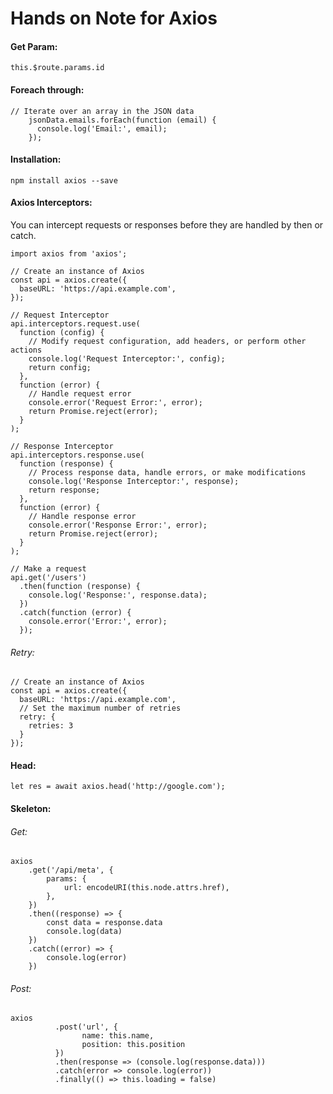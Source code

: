 # Hands on Note for Axios

#### Get Param:
```
this.$route.params.id
```

#### Foreach through:
```
// Iterate over an array in the JSON data
    jsonData.emails.forEach(function (email) {
      console.log('Email:', email);
    });
```

#### Installation:
```npm install axios --save```

#### Axios Interceptors:
You can intercept requests or responses before they are handled by then or catch.
```
import axios from 'axios';

// Create an instance of Axios
const api = axios.create({
  baseURL: 'https://api.example.com',
});

// Request Interceptor
api.interceptors.request.use(
  function (config) {
    // Modify request configuration, add headers, or perform other actions
    console.log('Request Interceptor:', config);
    return config;
  },
  function (error) {
    // Handle request error
    console.error('Request Error:', error);
    return Promise.reject(error);
  }
);

// Response Interceptor
api.interceptors.response.use(
  function (response) {
    // Process response data, handle errors, or make modifications
    console.log('Response Interceptor:', response);
    return response;
  },
  function (error) {
    // Handle response error
    console.error('Response Error:', error);
    return Promise.reject(error);
  }
);

// Make a request
api.get('/users')
  .then(function (response) {
    console.log('Response:', response.data);
  })
  .catch(function (error) {
    console.error('Error:', error);
  });

```

###### Retry:
```
// Create an instance of Axios
const api = axios.create({
  baseURL: 'https://api.example.com',
  // Set the maximum number of retries
  retry: {
    retries: 3
  }
});
```

#### Head:
```
let res = await axios.head('http://google.com');
```

#### Skeleton:
###### Get:
```
axios
    .get('/api/meta', {
        params: {
            url: encodeURI(this.node.attrs.href),
        },
    })
    .then((response) => {
        const data = response.data
        console.log(data)
    })
    .catch((error) => {
        console.log(error)
    })
```

###### Post:
```
axios
          .post('url', {
                name: this.name,
                position: this.position
          })
          .then(response => (console.log(response.data)))
          .catch(error => console.log(error))
          .finally(() => this.loading = false)
```
